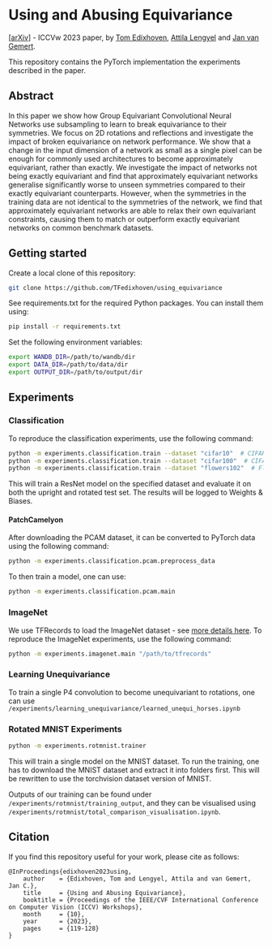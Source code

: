 # Using and Abusing Equivariance
[[arXiv](https://arxiv.org/abs/2308.11316)] - ICCVw 2023 paper, by [Tom Edixhoven](https://github.com/TFedixhoven), [Attila Lengyel](https://attila94.github.io) and [Jan van Gemert](http://jvgemert.github.io/index.html).

This repository contains the PyTorch implementation the experiments described in the paper.

## Abstract
In this paper we show how Group Equivariant Convolutional Neural Networks use subsampling to learn to break equivariance to their symmetries. We focus on 2D rotations and reflections and investigate the impact of broken equivariance on network performance. We show that a change in the input dimension of a network as small as a single pixel can be enough for commonly used architectures to become approximately equivariant, rather than exactly. We investigate the impact of networks not being exactly equivariant and find that approximately equivariant networks generalise significantly worse to unseen symmetries compared to their exactly equivariant counterparts. However, when the symmetries in the training data are not identical to the symmetries of the network, we find that approximately equivariant networks are able to relax their own equivariant constraints, causing them to match or outperform exactly equivariant networks on common benchmark datasets.

## Getting started

Create a local clone of this repository:
```bash
git clone https://github.com/TFedixhoven/using_equivariance
```

See requirements.txt for the required Python packages. You can install them using:
```bash
pip install -r requirements.txt
```

Set the following environment variables:
```bash
export WANDB_DIR=/path/to/wandb/dir
export DATA_DIR=/path/to/data/dir
export OUTPUT_DIR=/path/to/output/dir
```

## Experiments


### Classification
To reproduce the classification experiments, use the following command:

```bash
python -m experiments.classification.train --dataset "cifar10"  # CIFAR-10
python -m experiments.classification.train --dataset "cifar100"  # CIFAR-100
python -m experiments.classification.train --dataset "flowers102"  # Flowers-102
```
This will train a ResNet model on the specified dataset and evaluate it on both the upright and rotated test set. The results will be logged to Weights & Biases.

#### PatchCamelyon
After downloading the PCAM dataset, it can be converted to PyTorch data using the following command:
```bash
python -m experiments.classification.pcam.preprocess_data
```
To then train a model, one can use:
```bash
python -m experiments.classification.pcam.main
```

### ImageNet
We use TFRecords to load the ImageNet dataset - see [more details here](https://www.kaggle.com/code/ipythonx/tfrecord-imagenet-basic-starter-on-tpu-vm). To reproduce the ImageNet experiments, use the following command:

```bash
python -m experiments.imagenet.main "/path/to/tfrecords"
```

### Learning Unequivariance
To train a single P4 convolution to become unequivariant to rotations, one can use `/experiments/learning_unequivariance/learned_unequi_horses.ipynb`


### Rotated MNIST Experiments
```bash
python -m experiments.rotmnist.trainer
```
This will train a single model on the MNIST dataset. To run the training, one has to download the MNIST dataset and extract it into folders first.
This will be rewritten to use the torchvision dataset version of MNIST.

Outputs of our training can be found under `/experiments/rotmnist/training_output`, and they can be visualised using `/experiments/rotmnist/total_comparison_visualisation.ipynb`.

## Citation

If you find this repository useful for your work, please cite as follows:

```
@InProceedings{edixhoven2023using,
    author    = {Edixhoven, Tom and Lengyel, Attila and van Gemert, Jan C.},
    title     = {Using and Abusing Equivariance},
    booktitle = {Proceedings of the IEEE/CVF International Conference on Computer Vision (ICCV) Workshops},
    month     = {10},
    year      = {2023},
    pages     = {119-128}
}
```
